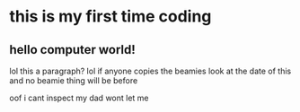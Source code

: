 <h1>this is my first time coding</h1>
<h2>hello computer world!</h2>
<main>
   <p>lol this a paragraph? lol if anyone copies the beamies look at the date of this and no beamie thing will be before</p>
   <p>oof i cant inspect my dad wont let me</p>
<main>
